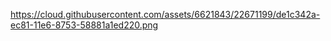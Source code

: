 
  
https://cloud.githubusercontent.com/assets/6621843/22671199/de1c342a-ec81-11e6-8753-58881a1ed220.png
